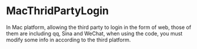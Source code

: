# MacThridPartyLogin
In Mac platform, allowing the third party to login in the form of web, those of them are including qq, Sina and WeChat, when using the code, you must modify some info in according to the third platform.
